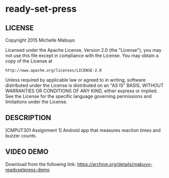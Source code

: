 # ready-set-press

## LICENSE
Copyright 2015 Michelle Mabuyo

Licensed under the Apache License, Version 2.0 (the "License");
you may not use this file except in compliance with the License.
You may obtain a copy of the License at

    http://www.apache.org/licenses/LICENSE-2.0

Unless required by applicable law or agreed to in writing, software
distributed under the License is distributed on an "AS IS" BASIS,
WITHOUT WARRANTIES OR CONDITIONS OF ANY KIND, either express or implied.
See the License for the specific language governing permissions and
limitations under the License.

## DESCRIPTION
[CMPUT301 Assignment 1] Android app that measures reaction times and buzzer counts.

## VIDEO DEMO
Download from the following link: https://archive.org/details/mabuyo-readysetpress-demo
